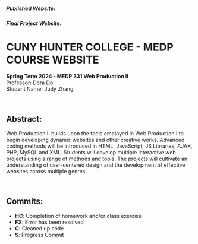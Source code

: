 ##### Published Website: 
##### Final Project Website: 

# CUNY HUNTER COLLEGE - MEDP COURSE WEBSITE
**Spring Term 2024 - MEDP 331 Web Production II**<br>
Professor: Dora Do
<br>
Student Name: Judy Zhang

<br>

## Abstract:
Web Production II builds upon the tools employed in Web Production I to begin developing dynamic websites and other creative works. Advanced coding methods will be introduced in HTML, JavaScript, JS Libraries, AJAX, PHP, MySQL and XML. Students will develop multiple interactive web projects using a range of methods and tools. The projects will cultivate an understanding of user-centered design and the development of effective websites across multiple genres.

<br>

## Commits:
* **HC**: Completion of homework and/or class exercise
* **FX**: Error has been resolved
* **C**: Cleaned up code
* **S**: Progress Commit
